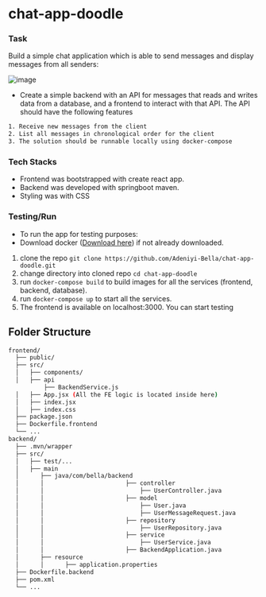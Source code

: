 # chat-app-doodle

### Task
Build a simple chat application which is able to send messages and display messages from all senders:

![image](https://github.com/Adeniyi-Bella/chat-app-doodle/assets/37347588/4f2f8c8d-3939-4b36-9d63-ad9040128d23)

- Create a simple backend with an API for messages that reads and writes data from a database, and a frontend to interact with that API.
The API should have the following features
```bash
1. Receive new messages from the client
2. List all messages in chronological order for the client
3. The solution should be runnable locally using docker-compose
```

### Tech Stacks
- Frontend was bootstrapped with create react app.
- Backend was developed with springboot maven.
- Styling was with CSS

### Testing/Run
- To run the app for testing purposes:
- Download docker ([Download here](https://www.docker.com/products/docker-desktop/)) if not already downloaded.

1. clone the repo ```git clone https://github.com/Adeniyi-Bella/chat-app-doodle.git```
2. change directory into cloned repo ```cd chat-app-doodle```
3. run ```docker-compose build``` to build images for all the services (frontend, backend, database).
4. run ```docker-compose up``` to start all the services.
5. The frontend is available on localhost:3000. You can start testing


## Folder Structure

```bash
frontend/
  ├── public/
  ├── src/
  │   ├── components/
  │   ├── api
          ├── BackendService.js
  │   ├── App.jsx (All the FE logic is located inside here)
  │   ├── index.jsx
  │   ├── index.css
  ├── package.json
  ├── Dockerfile.frontend
  └── ...
backend/
  ├── .mvn/wrapper
  ├── src/
  │   ├── test/...
  │   ├── main
  │      ├── java/com/bella/backend
  │      │                       ├── controller
  │      │                           ├── UserController.java
  │      │                       ├── model
  │      │                           ├── User.java
  │      │                           ├── UserMessageRequest.java
  │      │                       ├── repository
  │      │                           ├── UserRepository.java
  │      │                       ├── service
  │      │                           ├── UserService.java
  │      │                       ├── BackendApplication.java
  │      ├── resource
  │      │      ├── application.properties
  ├── Dockerfile.backend
  ├── pom.xml
  └── ...
```
